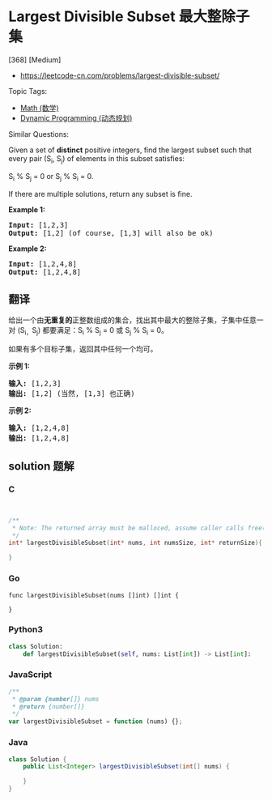 # Largest Divisible Subset 最大整除子集

[368] [Medium]

- https://leetcode-cn.com/problems/largest-divisible-subset/

Topic Tags:

- [Math (数学)](https://leetcode-cn.com/tag/math/)
- [Dynamic Programming (动态规划)](https://leetcode-cn.com/tag/dynamic-programming/)

Similar Questions:

Given a set of **distinct** positive integers, find the largest subset such that every pair (S<sub>i</sub>, S<sub>j</sub>) of elements in this subset satisfies:

S<sub>i</sub> % S<sub>j</sub> = 0 or S<sub>j</sub> % S<sub>i</sub> = 0.

If there are multiple solutions, return any subset is fine.

**Example 1:**

<pre><strong>Input: </strong><span id="example-input-1-1">[1,2,3]</span>
<strong>Output: </strong><span id="example-output-1">[1,2] </span>(of course, [1,3] will also be ok)
</pre>

**Example 2:**

<pre><strong>Input: </strong><span id="example-input-2-1">[1,2,4,8]</span>
<strong>Output: </strong><span id="example-output-2">[1,2,4,8]</span>
</pre>

## 翻译

给出一个由**无重复的**正整数组成的集合，找出其中最大的整除子集，子集中任意一对 (S<sub>i，</sub>S<sub>j</sub>) 都要满足：S<sub>i</sub> % S<sub>j</sub> = 0 或 S<sub>j</sub> % S<sub>i</sub> = 0。

如果有多个目标子集，返回其中任何一个均可。

**示例 1:**

<pre><strong>输入:</strong> [1,2,3]
<strong>输出:</strong> [1,2] (当然, [1,3] 也正确)
</pre>

**示例 2:**

<pre><strong>输入:</strong> [1,2,4,8]
<strong>输出:</strong> [1,2,4,8]
</pre>

## solution 题解

### C

```c


/**
 * Note: The returned array must be malloced, assume caller calls free().
 */
int* largestDivisibleSubset(int* nums, int numsSize, int* returnSize){

}
```

### Go

```golang
func largestDivisibleSubset(nums []int) []int {

}
```

### Python3

```python
class Solution:
    def largestDivisibleSubset(self, nums: List[int]) -> List[int]:
```

### JavaScript

```javascript
/**
 * @param {number[]} nums
 * @return {number[]}
 */
var largestDivisibleSubset = function (nums) {};
```

### Java

```java
class Solution {
    public List<Integer> largestDivisibleSubset(int[] nums) {

    }
}
```
